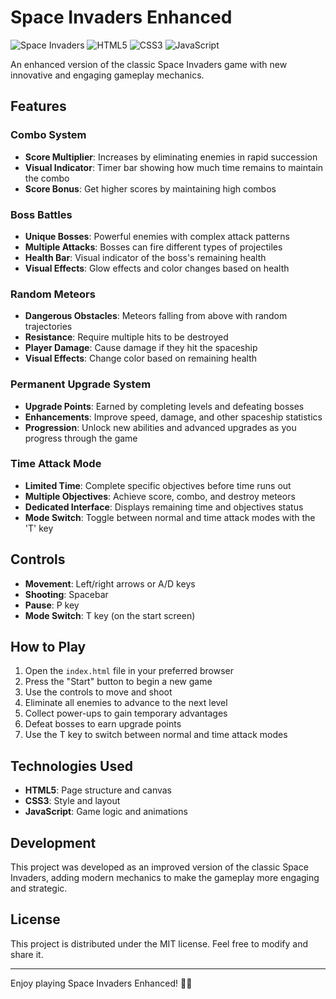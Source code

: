 # Space Invaders Enhanced

![Space Invaders](https://img.shields.io/badge/Game-Space%20Invaders-blue)
![HTML5](https://img.shields.io/badge/HTML-5-orange)
![CSS3](https://img.shields.io/badge/CSS-3-blue)
![JavaScript](https://img.shields.io/badge/JavaScript-ES6-yellow)

An enhanced version of the classic Space Invaders game with new innovative and engaging gameplay mechanics.

## Features

### Combo System
- **Score Multiplier**: Increases by eliminating enemies in rapid succession
- **Visual Indicator**: Timer bar showing how much time remains to maintain the combo
- **Score Bonus**: Get higher scores by maintaining high combos

### Boss Battles
- **Unique Bosses**: Powerful enemies with complex attack patterns
- **Multiple Attacks**: Bosses can fire different types of projectiles
- **Health Bar**: Visual indicator of the boss's remaining health
- **Visual Effects**: Glow effects and color changes based on health

### Random Meteors
- **Dangerous Obstacles**: Meteors falling from above with random trajectories
- **Resistance**: Require multiple hits to be destroyed
- **Player Damage**: Cause damage if they hit the spaceship
- **Visual Effects**: Change color based on remaining health

### Permanent Upgrade System
- **Upgrade Points**: Earned by completing levels and defeating bosses
- **Enhancements**: Improve speed, damage, and other spaceship statistics
- **Progression**: Unlock new abilities and advanced upgrades as you progress through the game

### Time Attack Mode
- **Limited Time**: Complete specific objectives before time runs out
- **Multiple Objectives**: Achieve score, combo, and destroy meteors
- **Dedicated Interface**: Displays remaining time and objectives status
- **Mode Switch**: Toggle between normal and time attack modes with the 'T' key

## Controls

- **Movement**: Left/right arrows or A/D keys
- **Shooting**: Spacebar
- **Pause**: P key
- **Mode Switch**: T key (on the start screen)

## How to Play

1. Open the `index.html` file in your preferred browser
2. Press the "Start" button to begin a new game
3. Use the controls to move and shoot
4. Eliminate all enemies to advance to the next level
5. Collect power-ups to gain temporary advantages
6. Defeat bosses to earn upgrade points
7. Use the T key to switch between normal and time attack modes

## Technologies Used

- **HTML5**: Page structure and canvas
- **CSS3**: Style and layout
- **JavaScript**: Game logic and animations

## Development

This project was developed as an improved version of the classic Space Invaders, adding modern mechanics to make the gameplay more engaging and strategic.

## License

This project is distributed under the MIT license. Feel free to modify and share it.

---

Enjoy playing Space Invaders Enhanced! 👾🚀